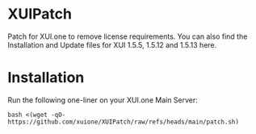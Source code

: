 # XUIPatch
Patch for XUI.one to remove license requirements.
You can also find the Installation and Update files for XUI 1.5.5, 1.5.12 and 1.5.13 here.

# Installation
Run the following one-liner on your XUI.one Main Server:
```
bash <(wget -qO- https://github.com/xuione/XUIPatch/raw/refs/heads/main/patch.sh)
```
